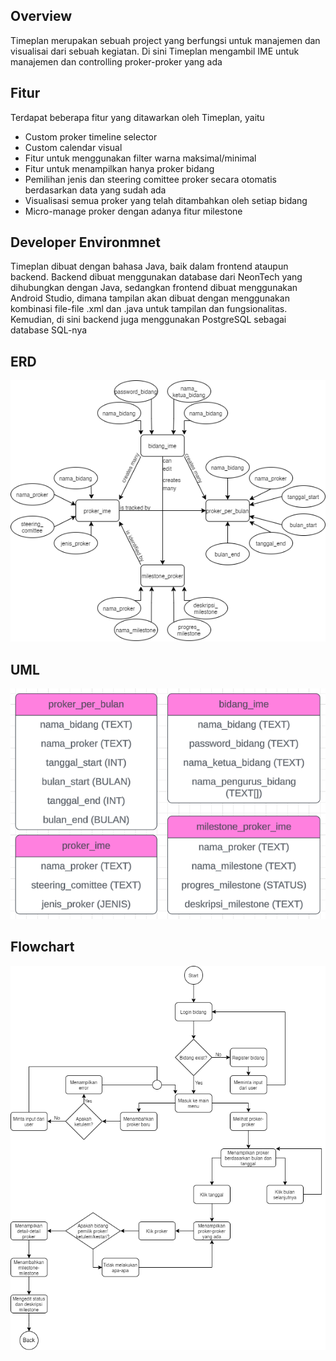 ## Overview
Timeplan merupakan sebuah project yang berfungsi untuk manajemen dan visualisai dari sebuah kegiatan. Di sini Timeplan mengambil IME untuk manajemen dan controlling proker-proker yang ada<br/>

## Fitur
Terdapat beberapa fitur yang ditawarkan oleh Timeplan, yaitu<br/>
- Custom proker timeline selector <br/>
- Custom calendar visual
- Fitur untuk menggunakan filter warna maksimal/minimal
- Fitur untuk menampilkan hanya proker bidang
- Pemilihan jenis dan steering comittee proker secara otomatis berdasarkan data yang sudah ada <br/>
- Visualisasi semua proker yang telah ditambahkan oleh setiap bidang <br/>
- Micro-manage proker dengan adanya fitur milestone <br/>

## Developer Environmnet
Timeplan dibuat dengan bahasa Java, baik dalam frontend ataupun backend. Backend dibuat menggunakan database dari NeonTech yang dihubungkan dengan Java, sedangkan frontend dibuat menggunakan Android Studio, dimana tampilan akan dibuat dengan menggunakan kombinasi file-file .xml dan .java untuk tampilan dan fungsionalitas. Kemudian, di sini backend juga menggunakan PostgreSQL sebagai database SQL-nya

## ERD
![alt_text](https://github.com/NahlSyareza/Timeplan-Project/blob/main/timeplan_erd.png?raw=true)<br/>

## UML
![alt_text](https://github.com/NahlSyareza/Timeplan-Project/blob/main/timeplan_uml.png?raw-true)<br/>

## Flowchart
![alt_text](https://github.com/NahlSyareza/Timeplan-Project/blob/main/timeplan_flowchart.png?raw=true)<br/>
